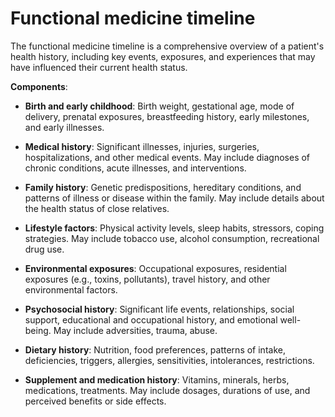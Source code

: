 [//]: # (
source: gpt-3 + jph editing
tags: care-categories
)

# Functional medicine timeline

The functional medicine timeline is a comprehensive overview of a patient's health history, including key events, exposures, and experiences that may have influenced their current health status.

**Components**:

* **Birth and early childhood**: Birth weight, gestational age, mode of delivery, prenatal exposures, breastfeeding history, early milestones, and early illnesses.

* **Medical history**: Significant illnesses, injuries, surgeries, hospitalizations, and other medical events. May include diagnoses of chronic conditions, acute illnesses, and interventions.

* **Family history**: Genetic predispositions, hereditary conditions, and patterns of illness or disease within the family. May include details about the health status of close relatives.

* **Lifestyle factors**: Physical activity levels, sleep habits, stressors, coping strategies. May include tobacco use, alcohol consumption, recreational drug use.

* **Environmental exposures**: Occupational exposures, residential exposures (e.g., toxins, pollutants), travel history, and other environmental factors.

* **Psychosocial history**: Significant life events, relationships, social support, educational and occupational history, and emotional well-being. May include adversities, trauma, abuse.

* **Dietary history**: Nutrition, food preferences, patterns of intake, deficiencies, triggers, allergies, sensitivities, intolerances, restrictions.

* **Supplement and medication history**: Vitamins, minerals, herbs, medications, treatments. May include dosages, durations of use, and perceived benefits or side effects.
